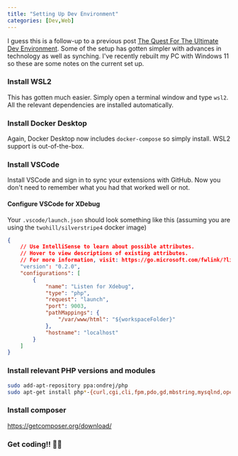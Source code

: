 ```yaml
---
title: "Setting Up Dev Environment"
categories: [Dev,Web]
---
```


I guess this is a follow-up to a previous post [The Quest For The Ultimate Dev Environment](/2019/The-Quest-For-The-Ultimate-Dev-Environment). Some of the setup has gotten simpler with advances in technology as well as synching.
I've recently rebuilt my PC with Windows 11 so these are some notes on the current set up.

### Install WSL2 ###
This has gotten much easier. Simply open a terminal window and type `wsl2`. All the relevant dependencies are installed automatically.

### Install Docker Desktop ###
Again, Docker Desktop now includes `docker-compose` so simply install. WSL2 support is out-of-the-box. 

### Install VSCode ###
Install VSCode and sign in to sync your extensions with GitHub. Now you don't need to remember what you had that worked well or not.

#### Configure VSCode for XDebug ####
Your `.vscode/launch.json` should look something like this (assuming you are using the `twohill/silverstripe4` docker image)

```json
{
    // Use IntelliSense to learn about possible attributes.
    // Hover to view descriptions of existing attributes.
    // For more information, visit: https://go.microsoft.com/fwlink/?linkid=830387
    "version": "0.2.0",
    "configurations": [
        {
            "name": "Listen for Xdebug",
            "type": "php",
            "request": "launch",
            "port": 9003,
            "pathMappings": {
                "/var/www/html": "${workspaceFolder}"
            },
            "hostname": "localhost"
        }        
    ]
}
```

### Install relevant PHP versions and modules ###

```bash
sudo add-apt-repository ppa:ondrej/php
sudo apt-get install php*-{curl,cgi,cli,fpm,pdo,gd,mbstring,mysqlnd,opcache,xml,zip,intl}
```

### Install composer ###
https://getcomposer.org/download/

### Get coding!! 🧑‍💻 ###
